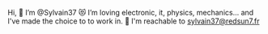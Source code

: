 Hi,
🎯 I’m @Sylvain37
😻 I’m loving electronic, it, physics, mechanics... and I've made the choice to to work in.
📩 I'm reachable to sylvain37@redsun7.fr
